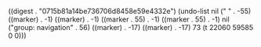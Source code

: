 
((digest . "0715b81a14be736706d8458e59e4332e") (undo-list nil ("
" . -55) ((marker) . -1) ((marker) . -1) ((marker . 55) . -1) ((marker . 55) . -1) nil ("group: navigation" . 56) ((marker) . -17) ((marker) . -17) 73 (t 22060 59585 0 0)))
